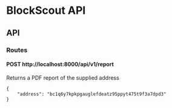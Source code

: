# BlockScout API


## API

### Routes

#### POST http://localhost:8000/api/v1/report

Returns a PDF report of the supplied address

```
{
    "address": "bc1q6y7kpkpgauglefdeatz95ppyt475t9f3a7dpd3"
}
```